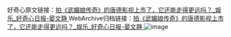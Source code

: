 好奇心原文链接：[拍《武媚娘传奇》的唐德影视上市了，它还能走得更远吗？_娱乐_好奇心日报-晏文静 ](https://www.qdaily.com/articles/6845.html)
WebArchive归档链接：[拍《武媚娘传奇》的唐德影视上市了，它还能走得更远吗？_娱乐_好奇心日报-晏文静 ](http://web.archive.org/web/20171114193602/http://www.qdaily.com/articles/6845.html)
![image](http://ww3.sinaimg.cn/large/007d5XDply1g3wb6rvygsj30u09ye4qq)